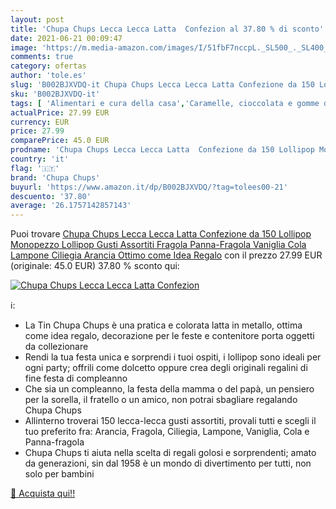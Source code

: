 ```yaml
---
layout: post
title: 'Chupa Chups Lecca Lecca Latta  Confezion al 37.80 % di sconto'
date: 2021-06-21 00:09:47
image: 'https://m.media-amazon.com/images/I/51fbF7nccpL._SL500_._SL400_.jpg'
comments: true
category: ofertas
author: 'tole.es'
slug: 'B002BJXVDQ-it Chupa Chups Lecca Lecca Latta Confezione da 150 Lollipop...'
sku: 'B002BJXVDQ-it'
tags: [ 'Alimentari e cura della casa','Caramelle, cioccolata e gomme da masticare','Lecca-lecca','Snack dolci e salati','chupa chups', ]
actualPrice: 27.99 EUR
currency: EUR
price: 27.99
comparePrice: 45.0 EUR
prodname: 'Chupa Chups Lecca Lecca Latta  Confezione da 150 Lollipop Monopezzo  Lollipop Gusti Assortiti  Fragola  Panna-Fragola  Vaniglia  Cola  Lampone  Ciliegia  Arancia  Ottimo come Idea Regalo'
country: 'it'
flag: '🇮🇹'
brand: 'Chupa Chups'
buyurl: 'https://www.amazon.it/dp/B002BJXVDQ/?tag=tolees00-21'
descuento: '37.80'
average: '26.1757142857143'
---
```


Puoi trovare [Chupa Chups Lecca Lecca Latta  Confezione da 150 Lollipop Monopezzo  Lollipop Gusti Assortiti  Fragola  Panna-Fragola  Vaniglia  Cola  Lampone  Ciliegia  Arancia  Ottimo come Idea Regalo](https://www.amazon.it/dp/B002BJXVDQ/?tag=tolees00-21) con il prezzo 27.99 EUR (originale: 45.0 EUR) 37.80 % sconto qui:

[![Chupa Chups Lecca Lecca Latta  Confezion](https://m.media-amazon.com/images/I/51fbF7nccpL._SL500_._SL400_.jpg)](https://www.amazon.it/dp/B002BJXVDQ/?tag=tolees00-21)

ℹ️:

- La Tin Chupa Chups è una pratica e colorata latta in metallo, ottima come idea regalo, decorazione per le feste e contenitore porta oggetti da collezionare
- Rendi la tua festa unica e sorprendi i tuoi ospiti, i lollipop sono ideali per ogni party; offrili come dolcetto oppure crea degli originali regalini di fine festa di compleanno
- Che sia un compleanno, la festa della mamma o del papà, un pensiero per la sorella, il fratello o un amico, non potrai sbagliare regalando Chupa Chups
- Allinterno troverai 150 lecca-lecca gusti assortiti, provali tutti e scegli il tuo preferito fra: Arancia, Fragola, Ciliegia, Lampone, Vaniglia, Cola e Panna-fragola
- Chupa Chups ti aiuta nella scelta di regali golosi e sorprendenti; amato da generazioni, sin dal 1958 è un mondo di divertimento per tutti, non solo per bambini

[🛒 Acquista qui!!](https://www.amazon.it/dp/B002BJXVDQ/?tag=tolees00-21)
